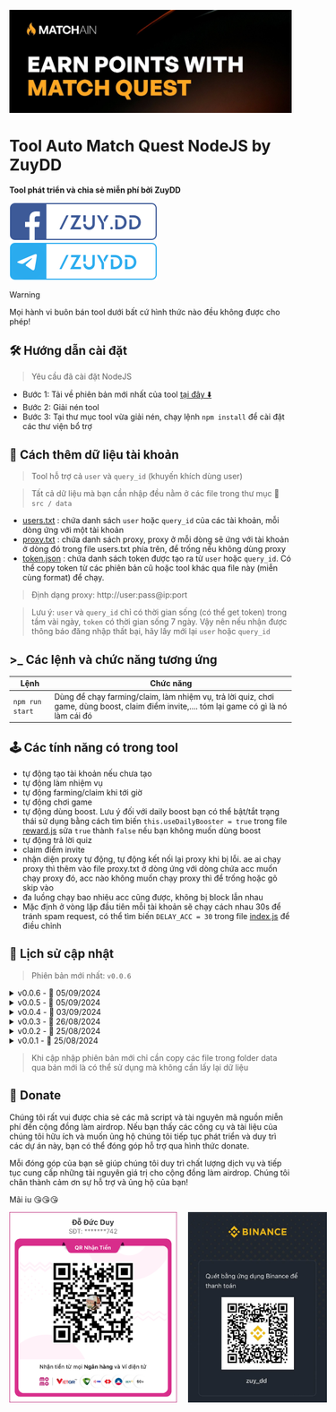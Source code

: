 ![Matchquest banner](https://raw.githubusercontent.com/zuydd/image/main/match-quest.jpg)

# Tool Auto Match Quest NodeJS by ZuyDD

**Tool phát triển và chia sẻ miễn phí bởi ZuyDD**

<a href="https://www.facebook.com/zuy.dd"><img src="https://raw.githubusercontent.com/zuydd/image/main/facebook.svg" alt="Facebook"></a>
<a href="https://t.me/zuydd"><img src="https://raw.githubusercontent.com/zuydd/image/main/telegram.svg" alt="Telegram"></a>

> [!WARNING]
> Mọi hành vi buôn bán tool dưới bất cứ hình thức nào đều không được cho phép!

## 🛠️ Hướng dẫn cài đặt

> Yêu cầu đã cài đặt NodeJS

- Bước 1: Tải về phiên bản mới nhất của tool [tại đây ⬇️](https://github.com/zuydd/match-quest/archive/refs/heads/main.zip)
- Bước 2: Giải nén tool
- Bước 3: Tại thư mục tool vừa giải nén, chạy lệnh `npm install` để cài đặt các thư viện bổ trợ

## 💾 Cách thêm dữ liệu tài khoản

> Tool hỗ trợ cả `user` và `query_id` (khuyến khích dùng user)

> Tất cả dữ liệu mà bạn cần nhập đều nằm ở các file trong thư mục 📁 `src / data`

- [users.txt](src/data/users.txt) : chứa danh sách `user` hoặc `query_id` của các tài khoản, mỗi dòng ứng với một tài khoản
- [proxy.txt](src/data/proxy.txt) : chứa danh sách proxy, proxy ở mỗi dòng sẽ ứng với tài khoản ở dòng đó trong file users.txt phía trên, để trống nếu không dùng proxy
- [token.json](src/data/token.json) : chứa danh sách token được tạo ra từ `user` hoặc `query_id`. Có thể copy token từ các phiên bản cũ hoặc tool khác qua file này (miễn cùng format) để chạy.

> Định dạng proxy: http://user:pass@ip:port

> Lưu ý: `user` và `query_id` chỉ có thời gian sống (có thể get token) trong tầm vài ngày, `token` có thời gian sống 7 ngày. Vậy nên nếu nhận được thông báo đăng nhập thất bại, hãy lấy mới lại `user` hoặc `query_id`

## >\_ Các lệnh và chức năng tương ứng

| Lệnh            | Chức năng                                                                                                                                 |
| --------------- | ----------------------------------------------------------------------------------------------------------------------------------------- |
| `npm run start` | Dùng để chạy farming/claim, làm nhiệm vụ, trả lời quiz, chơi game, dùng boost, claim điểm invite,.... tóm lại game có gì là nó làm cái đó |

## 🕹️ Các tính năng có trong tool

- tự động tạo tài khoản nếu chưa tạo
- tự động làm nhiệm vụ
- tự động farming/claim khi tới giờ
- tự động chơi game
- tự động dùng boost. Lưu ý đối với daily boost bạn có thể bật/tắt trạng thái sử dụng bằng cách tìm biến `this.useDailyBooster = true` trong file [reward.js](src/services/reward.js) sửa `true` thành `false` nếu bạn không muốn dùng boost
- tự động trả lời quiz
- claim điểm invite
- nhận diện proxy tự động, tự động kết nối lại proxy khi bị lỗi. ae ai chạy proxy thì thêm vào file proxy.txt ở dòng ứng với dòng chứa acc muốn chạy proxy đó, acc nào không muốn chạy proxy thì để trống hoặc gõ skip vào
- đa luồng chạy bao nhiêu acc cũng được, không bị block lẫn nhau
- Mặc định ở vòng lặp đầu tiên mỗi tài khoản sẽ chạy cách nhau 30s để tránh spam request, có thể tìm biến `DELAY_ACC = 30` trong file [index.js](src/run/index.js) để điều chỉnh

## 🔄 Lịch sử cập nhật

> Phiên bản mới nhất: `v0.0.6`

<details>
<summary>v0.0.6 - 📅 05/09/2024</summary>
  
- Fix lỗi SSL server (bản ổn định, đã nhận proxy)
- Lưu ý: cần chạy lại lệnh `npm install` trước khi start tool
</details>
<details>
<summary>v0.0.5 - 📅 05/09/2024</summary>
  
- Fix lỗi SSL server (bản tạm thời)
- Lưu ý: cần chạy lại lệnh `npm install`
</details>
<details>
<summary>v0.0.4 - 📅 03/09/2024</summary>
  
- Cập nhật lại hiển thị đúng số điểm claim reward khi dùng boost x2, x3
- Làm thêm các nhiệm vụ Matchain Ecosystem
</details>
<details>
<summary>v0.0.3 - 📅 26/08/2024</summary>
  
- Fix lỗi crash tool khi chơi game bị lỗi
</details>
<details>
<summary>v0.0.2 - 📅 25/08/2024</summary>
  
- Thêm sẵn thư mục data
</details>
<details>
<summary>v0.0.1 - 📅 25/08/2024</summary>
  
- Chia sẽ tool đến cộng đồng
</details>

> Khi cập nhập phiên bản mới chỉ cần copy các file trong folder data qua bản mới là có thể sử dụng mà không cần lấy lại dữ liệu

## 🎁 Donate

Chúng tôi rất vui được chia sẻ các mã script và tài nguyên mã nguồn miễn phí đến cộng đồng làm airdrop. Nếu bạn thấy các công cụ và tài liệu của chúng tôi hữu ích và muốn ủng hộ chúng tôi tiếp tục phát triển và duy trì các dự án này, bạn có thể đóng góp hỗ trợ qua hình thức donate.

Mỗi đóng góp của bạn sẽ giúp chúng tôi duy trì chất lượng dịch vụ và tiếp tục cung cấp những tài nguyên giá trị cho cộng đồng làm airdrop. Chúng tôi chân thành cảm ơn sự hỗ trợ và ủng hộ của bạn!

Mãi iu 😘😘😘

<div style="display: flex; gap: 20px;">
  <img src="https://raw.githubusercontent.com/zuydd/image/main/qr-momo.png" alt="QR Momo" height="340" />
  <img src="https://raw.githubusercontent.com/zuydd/image/main/qr-binance.jpg" alt="QR Binance" height="340" />
</div>
